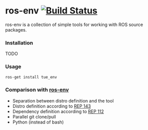 # ros-env [![Build Status](https://travis-ci.org/Rayman/ros-get.svg?branch=master)](https://travis-ci.org/Rayman/ros-get)
ros-env is a collection of simple tools for working with ROS source packages.

### Installation
TODO

### Usage
```sh
ros-get install tue_env
```

### Comparison with [ros-env](https://github.com/tue-robotics/ros-env)
- Separation between distro definition and the tool
- Distro definition according to [REP 143](http://www.ros.org/reps/rep-0143.html)
- Dependency definition according to [REP 112](http://www.ros.org/reps/rep-0112.html)
- Parallel git clone/pull
- Python (instead of bash)
